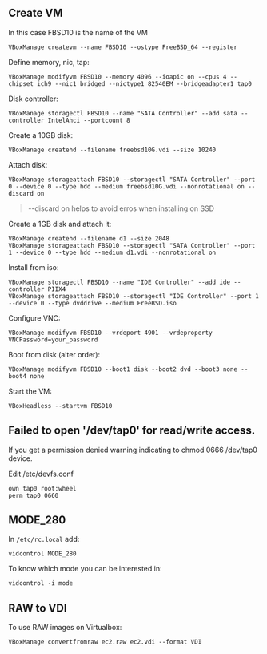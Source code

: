 Create VM
---------

In this case FBSD10 is the name of the VM

    VBoxManage createvm --name FBSD10 --ostype FreeBSD_64 --register

Define memory, nic, tap:

    VBoxManage modifyvm FBSD10 --memory 4096 --ioapic on --cpus 4 --chipset ich9 --nic1 bridged --nictype1 82540EM --bridgeadapter1 tap0

Disk controller:

    VBoxManage storagectl FBSD10 --name "SATA Controller" --add sata --controller IntelAhci --portcount 8

Create a 10GB disk:

    VBoxManage createhd --filename freebsd10G.vdi --size 10240

Attach disk:

    VBoxManage storageattach FBSD10 --storagectl "SATA Controller" --port 0 --device 0 --type hdd --medium freebsd10G.vdi --nonrotational on --discard on

> --discard on helps to avoid erros when installing on SSD

Create a 1GB disk and attach it:

    VBoxManage createhd --filename d1 --size 2048
    VBoxManage storageattach FBSD10 --storagectl "SATA Controller" --port 1 --device 0 --type hdd --medium d1.vdi --nonrotational on

Install from iso:

    VBoxManage storagectl FBSD10 --name "IDE Controller" --add ide --controller PIIX4
    VBoxManage storageattach FBSD10 --storagectl "IDE Controller" --port 1 --device 0 --type dvddrive --medium FreeBSD.iso


Configure VNC:

    VBoxManage modifyvm FBSD10 --vrdeport 4901 --vrdeproperty  VNCPassword=your_password

Boot from disk (alter order):

    VBoxManage modifyvm FBSD10 --boot1 disk --boot2 dvd --boot3 none --boot4 none

Start the VM:

    VBoxHeadless --startvm FBSD10


Failed to open '/dev/tap0' for read/write access.
-------------------------------------------------

If you get a permission denied warning indicating to chmod 0666 /dev/tap0 device.

Edit /etc/devfs.conf

    own tap0 root:wheel
    perm tap0 0660


MODE_280
--------

In ``/etc/rc.local`` add:

    vidcontrol MODE_280

To know which mode you can be interested in:

    vidcontrol -i mode


RAW to VDI
----------

To use RAW images on Virtualbox:

    VBoxManage convertfromraw ec2.raw ec2.vdi --format VDI
